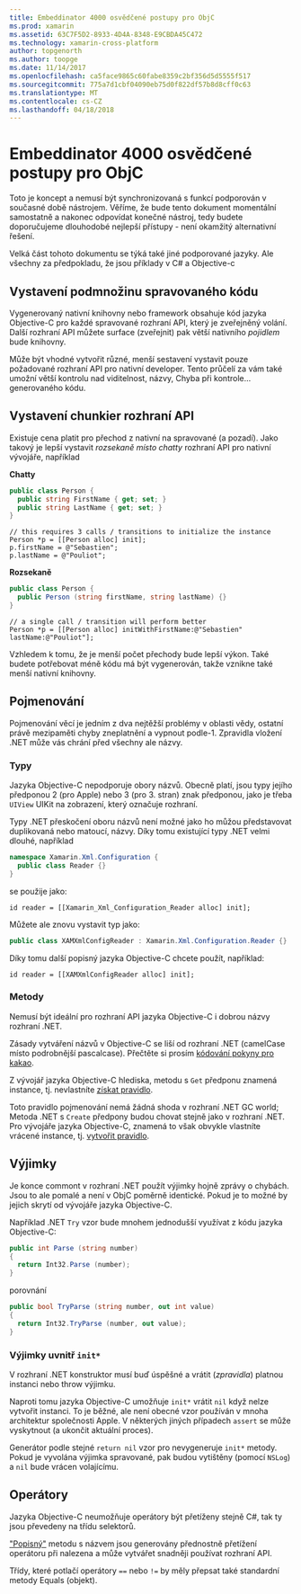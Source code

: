 ```yaml
---
title: Embeddinator 4000 osvědčené postupy pro ObjC
ms.prod: xamarin
ms.assetid: 63C7F5D2-8933-4D4A-8348-E9CBDA45C472
ms.technology: xamarin-cross-platform
author: topgenorth
ms.author: toopge
ms.date: 11/14/2017
ms.openlocfilehash: ca5face9865c60fabe8359c2bf356d5d5555f517
ms.sourcegitcommit: 775a7d1cbf04090eb75d0f822df57b8d8cff0c63
ms.translationtype: MT
ms.contentlocale: cs-CZ
ms.lasthandoff: 04/18/2018
---
```

# <a name="embeddinator-4000-best-practices-for-objc"></a>Embeddinator 4000 osvědčené postupy pro ObjC

Toto je koncept a nemusí být synchronizovaná s funkcí podporován v současné době nástrojem. Věříme, že bude tento dokument momentální samostatně a nakonec odpovídat konečné nástroj, tedy budete doporučujeme dlouhodobé nejlepší přístupy - není okamžitý alternativní řešení.

Velká část tohoto dokumentu se týká také jiné podporované jazyky. Ale všechny za předpokladu, že jsou příklady v C# a Objective-c

## <a name="exposing-a-subset-of-the-managed-code"></a>Vystavení podmnožinu spravovaného kódu

Vygenerovaný nativní knihovny nebo framework obsahuje kód jazyka Objective-C pro každé spravované rozhraní API, který je zveřejněný volání. Další rozhraní API můžete surface (zveřejnit) pak větší nativního _pojidlem_ bude knihovny.

Může být vhodné vytvořit různé, menší sestavení vystavit pouze požadované rozhraní API pro nativní developer. Tento průčelí za vám také umožní větší kontrolu nad viditelnost, názvy, Chyba při kontrole... generovaného kódu.

## <a name="exposing-a-chunkier-api"></a>Vystavení chunkier rozhraní API

Existuje cena platit pro přechod z nativní na spravované (a pozadí). Jako takový je lepší vystavit _rozsekaně místo chatty_ rozhraní API pro nativní vývojáře, například

**Chatty**

```csharp
public class Person {
  public string FirstName { get; set; }
  public string LastName { get; set; }
}
```

```objc
// this requires 3 calls / transitions to initialize the instance
Person *p = [[Person alloc] init];
p.firstName = @"Sebastien";
p.lastName = @"Pouliot";
```

**Rozsekaně**

```csharp
public class Person {
  public Person (string firstName, string lastName) {}
}
```

```objc
// a single call / transition will perform better
Person *p = [[Person alloc] initWithFirstName:@"Sebastien" lastName:@"Pouliot"];
```

Vzhledem k tomu, že je menší počet přechody bude lepší výkon. Také budete potřebovat méně kódu má být vygenerován, takže vznikne také menší nativní knihovny.

## <a name="naming"></a>Pojmenování

Pojmenování věcí je jedním z dva nejtěžší problémy v oblasti vědy, ostatní právě mezipaměti chyby zneplatnění a vypnout podle-1. Zpravidla vložení .NET může vás chrání před všechny ale názvy.

### <a name="types"></a>Typy

Jazyka Objective-C nepodporuje obory názvů. Obecně platí, jsou typy jejího předponou 2 (pro Apple) nebo 3 (pro 3. stran) znak předponou, jako je třeba `UIView` UIKit na zobrazení, který označuje rozhraní.

Typy .NET přeskočení oboru názvů není možné jako ho můžou představovat duplikovaná nebo matoucí, názvy. Díky tomu existující typy .NET velmi dlouhé, například

```csharp
namespace Xamarin.Xml.Configuration {
  public class Reader {}
}
```

se použije jako:

```objc
id reader = [[Xamarin_Xml_Configuration_Reader alloc] init];
```

Můžete ale znovu vystavit typ jako:

```csharp
public class XAMXmlConfigReader : Xamarin.Xml.Configuration.Reader {}
```

Díky tomu další popisný jazyka Objective-C chcete použít, například:

```objc
id reader = [[XAMXmlConfigReader alloc] init];
```

### <a name="methods"></a>Metody

Nemusí být ideální pro rozhraní API jazyka Objective-C i dobrou názvy rozhraní .NET.

Zásady vytváření názvů v Objective-C se liší od rozhraní .NET (camelCase místo podrobnější pascalcase).
Přečtěte si prosím [kódování pokyny pro kakao](https://developer.apple.com/library/content/documentation/Cocoa/Conceptual/CodingGuidelines/Articles/NamingMethods.html#//apple_ref/doc/uid/20001282-BCIGIJJF).

Z vývojář jazyka Objective-C hlediska, metodu s `Get` předponu znamená instance, tj. nevlastníte [získat pravidlo](https://developer.apple.com/library/content/documentation/CoreFoundation/Conceptual/CFMemoryMgmt/Concepts/Ownership.html#//apple_ref/doc/uid/20001148-SW1).

Toto pravidlo pojmenování nemá žádná shoda v rozhraní .NET GC world; Metoda .NET s `Create` předpony budou chovat stejně jako v rozhraní .NET. Pro vývojáře jazyka Objective-C, znamená to však obvykle vlastníte vrácené instance, tj. [vytvořit pravidlo](https://developer.apple.com/library/content/documentation/CoreFoundation/Conceptual/CFMemoryMgmt/Concepts/Ownership.html#//apple_ref/doc/uid/20001148-103029).

## <a name="exceptions"></a>Výjimky

Je konce commont v rozhraní .NET použít výjimky hojně zprávy o chybách. Jsou to ale pomalé a není v ObjC poměrně identické. Pokud je to možné by jejich skrytí od vývojáře jazyka Objective-C.

Například .NET `Try` vzor bude mnohem jednodušší využívat z kódu jazyka Objective-C:

```csharp
public int Parse (string number)
{
  return Int32.Parse (number);
}
```

porovnání

```csharp
public bool TryParse (string number, out int value)
{
  return Int32.TryParse (number, out value);
}
```

### <a name="exceptions-inside-init"></a>Výjimky uvnitř `init*`

V rozhraní .NET konstruktor musí buď úspěšné a vrátit (_zpravidla_) platnou instanci nebo throw výjimku.

Naproti tomu jazyka Objective-C umožňuje `init*` vrátit `nil` když nelze vytvořit instanci. To je běžné, ale není obecné vzor používán v mnoha architektur společnosti Apple. V některých jiných případech `assert` se může vyskytnout (a ukončit aktuální proces).

Generátor podle stejné `return nil` vzor pro nevygeneruje `init*` metody. Pokud je vyvolána výjimka spravované, pak budou vytištěny (pomocí `NSLog`) a `nil` bude vrácen volajícímu.

## <a name="operators"></a>Operátory

Jazyka Objective-C neumožňuje operátory být přetíženy stejně C#, tak ty jsou převedeny na třídu selektorů.

["Popisný"](/dotnet/standard/design-guidelines/operator-overloads/) metodu s názvem jsou generovány přednostně přetížení operátoru při nalezena a může vytvářet snadněji používat rozhraní API.

Třídy, které potlačí operátory `==` nebo `!=` by měly přepsat také standardní metody Equals (objekt).
